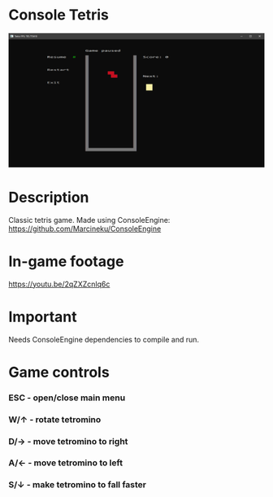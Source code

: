 # Console Tetris

![alt text](https://raw.githubusercontent.com/Marcineku/ConsoleTetris/master/Preview.png)

# Description
Classic tetris game. Made using ConsoleEngine: https://github.com/Marcineku/ConsoleEngine

# In-game footage
https://youtu.be/2qZXZcnlq6c

# Important
Needs ConsoleEngine dependencies to compile and run.

# Game controls
### ESC                - open/close main menu
### W/↑                - rotate tetromino
### D/→                - move tetromino to right
### A/←                - move tetromino to left
### S/↓                - make tetromino to fall faster
